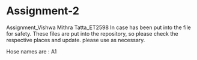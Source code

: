 # Assignment-2
Assignment_Vishwa Mithra Tatta_ET2598
In case has been put into the file for safety.
These files are put into the repository, so please check the respective places and update.
please use as necessary.

Hose names are :
A1



